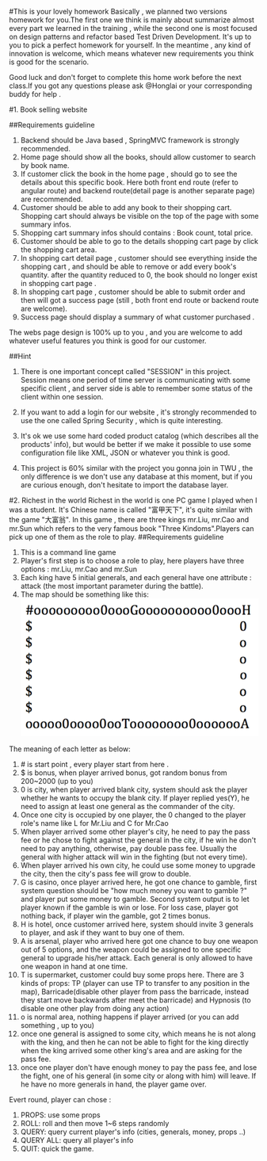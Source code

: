 #This is your lovely homework
Basically , we planned two versions homework for you.The first one we think is mainly about summarize almost every part we learned in the training , while the second one is most focused on design patterns and refactor based Test Driven Development. It's up to you to pick a perfect homework for yourself. In the meantime , any kind of innovation is welcome, which means whatever new requirements you think is good for the scenario.

Good luck and don't forget to complete this home work before the next class.If you got any questions please ask @Honglai or your corresponding buddy for help .

#1. Book selling website

##Requirements guideline
1. Backend should be Java based , SpringMVC framework is strongly recommended.
2. Home page should show all the books, should allow customer to search by book name.
3. If customer click the book in the home page , should go to see the details about this specific book. Here both front end route (refer to angular route) and backend route(detail page is another separate page) are recommended.
4. Customer should be able to add any book to their shopping cart. Shopping cart should always be visible on the top of the page with some summary infos.
5. Shopping cart summary infos should contains : Book count, total price.
6. Customer should be able to go to the details shopping cart page by click the shopping cart area.
7. In shopping cart detail page , customer should see everything inside the shopping cart , and should be able to remove or add every book's quantity. after the quantity reduced to 0, the book should no longer exist in shopping cart page .
8. In shopping cart page , customer should be able to submit order and then will got a success page (still , both front end route or backend route are welcome).
9. Success page should display a summary of what customer purchased .


The webs page design is 100% up to you , and you are welcome to add whatever useful features you think is good for our customer.

##Hint
1. There is one important concept called "SESSION" in this project. Session means one period of time server is communicating with some specific client , and server side is able to remember some status of the client within one session.

2. If you want to add a login for our website , it's strongly recommended to use the one called Spring Security , which is quite interesting.

3. It's ok we use some hard coded product catalog (which describes all the products' info), but would be better if we make it possible to use some configuration file like XML, JSON or whatever you think is good.
4. This project is 60% similar with the project you gonna join in TWU , the only difference is we don't use any database at this moment, but if you are curious enough, don't hesitate to import the database layer.





#2. Richest in the world
Richest in the world is one PC game I played when I was a student. It's Chinese name is called "富甲天下", it's quite similar with the game "大富翁". In this game , there are three kings mr.Liu, mr.Cao and mr.Sun which refers to the very famous book "Three Kindoms".Players can pick up one of them as the role to play.
##Requirements guideline
1. This is a command line game
2. Player's first step is to choose a role to play, here players have three options : mr.Liu, mr.Cao and mr.Sun
3. Each king have 5 initial generals, and each general have one attribute : attack (the most important parameter during the battle).
4. The map should be something like this:
![image](./new_map.png)

The meaning of each letter as below:

1. \# is start point , every player start from here .
2. $ is bonus, when player arrived bonus, got random bonus from 200~2000 (up to you)
3. 0 is city, when player arrived blank city, system should ask the player whether he wants to occupy the blank city. If player replied yes(Y), he need to assign at least one general as the commander of the city.
4. Once one city is occupied by one player, the 0 changed to the player role's name like L for Mr.Liu and C for Mr.Cao
5. When player arrived some other player's city, he need to pay the pass fee or he chose to fight against the general in the city, if he win he don't need to pay anything, otherwise, pay double pass fee. Usually the general with higher attack will win in the fighting (but not every time).
6. When player arrived his own city, he could use some money to upgrade the city, then the city's pass fee will grow to double.
5. G is casino, once player arrived here, he got one chance to gamble, first system question should be "how much money you want to gamble ?" and player put some money to gamble. Second system output is to let player known if the gamble is win or lose. For loss case, player got nothing back, if player win the gamble, got 2 times bonus.
6. H is hotel, once customer arrived here, system should invite 3 generals to player, and ask if they want to buy one of them.
7. A is arsenal, player who arrived here got one chance to buy one weapon out of 5 options, and the weapon could be assigned to one specific general to upgrade his/her attack. Each general is only allowed to have one weapon in hand at one time.
8. T is supermarket, customer could buy some props here. There are 3 kinds of props: TP (player can use TP to transfer to any position in the map), Barricade(disable other player from pass the barricade, instead they start move backwards after meet the barricade) and Hypnosis (to disable one other play from doing any action)
9. o is normal area, nothing happens if player arrived (or you can add something , up to you)
10. once one general is assigned to some city, which means he is not along with the king, and then he can not be able to fight for the king directly when the king arrived some other king's area and are asking for the pass fee.
11. once one player don't have enough money to pay the pass fee, and lose the fight, one of his general (in some city or along with him) will leave. If he have no more generals in hand, the player game over.

Evert round, player can chose :

1. PROPS: use some props
2. ROLL: roll and then move 1~6 steps randomly
3. QUERY: query current player's info (cities, generals, money, props ..)
4. QUERY ALL: query all player's info
5. QUIT: quick the game.

